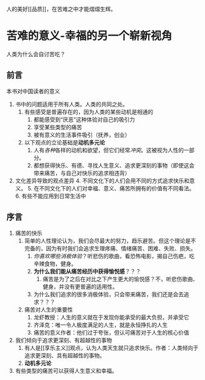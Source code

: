 人的美好[[品质]]，在苦难之中才能熠熠生辉。

# 苦难的意义-幸福的另一个崭新视角
人类为什么会自讨苦吃？
## 前言
本书对中国读者的意义
1. 书中的问题适用于所有人类。人类的共同之处。
	1. 有些感受是普遍存在的，因为人类的某些动机是相通的
		1. 都能感受到“厌恶”这种体验对自己的吸引力
		2. 享受某些类型的痛苦
		3. 被有意义的生活事件吸引（抚养，创业）
	2. 以下观点的立论基础是**动机多元论**
		1. 人有*各种*各样的动机和欲望，但它们经常*冲突*。这被视为人性的一部分。
		2. 都想获得快乐、有德、寻找人生意义、追求更深刻的事物（即使这会带来痛苦，与自己对快乐的追求相违背）
2. 文化差异导致的观点差异
	4. 不同文化下的人们会用不同的方式追求快乐和意义。
	5. 在不同文化下的人们对幸福、意义、痛苦所拥有的价值有不同看法。
	6. 有些不能应用到日常生活中
## 序言
1. 痛苦的快乐
	1. 简单的人性理论认为，我们会尽最大的努力，趋乐避苦。但这个理论是不完备的，因为有时我们会追求生理疼痛、情绪痛苦、困难、失败、损失。
		1. *你喜欢哪些消极体验*？听悲伤的歌曲，看恐怖电影，揭自己伤疤，吃辛辣食物，健身。
		2. **为什么我们能从痛苦经历中获得愉悦感**？？？
			1. 痛苦是为了之后在对比之下产生更大的愉悦感？不，听悲伤歌曲、健身，并没有更普遍的适用性。
		3. 为什么我们追求的很多消极体验，只会带来痛苦，我们还是会去追求？？？
	2. 痛苦对人生的重要性
		1. 龙虾教授：人生的意义就在于发现你能承受的最大负担，并承受它
		2. 齐泽克：唯一令人极度满足的人生，就是永恒挣扎的人生
		3. 痛苦的意义作者：他们过于夸张，但认可痛苦对于人生的核心价值
2. 我们倾向于追求更深刻、有超越性的事物
	1. 有人是[[享乐主义]]观点，认为人类天生就只追求快乐。作者：人类倾向于追求更深刻、具有超越性的事物。
	2. **动机多元论** 
3. 有些类型的痛苦可以获得人生意义和幸福。